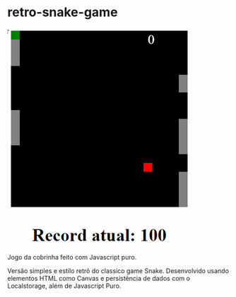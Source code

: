 # retro-snake-game

![](snake.gif)


Jogo da cobrinha feito com Javascript puro.

Versão simples e estilo retrô do classico game Snake. Desenvolvido usando elementos HTML como Canvas e persistência de dados com o Localstorage, além de Javascript Puro.   
